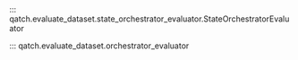 ::: qatch.evaluate_dataset.state_orchestrator_evaluator.StateOrchestratorEvaluator

::: qatch.evaluate_dataset.orchestrator_evaluator